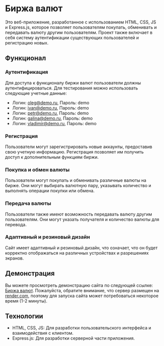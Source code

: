 # Биржа валют

Это веб-приложение, разработанное с использованием HTML, CSS, JS и Express.js, которое позволяет пользователям покупать, обменивать и передавать валюту другим пользователям. Проект также включает в себя систему аутентификации существующих пользователей и регистрацию новых.

## Функционал

### Аутентификация
Для доступа к функционалу биржи валют пользователи должны аутентифицироваться. Для тестирования можно использовать следующие учетные данные:

- Логин: oleg@demo.ru, Пароль: demo
- Логин: ivan@demo.ru, Пароль: demo
- Логин: petr@demo.ru, Пароль: demo
- Логин: galina@demo.ru, Пароль: demo
- Логин: vladimir@demo.ru, Пароль: demo

### Регистрация
Пользователи могут зарегистрировать новые аккаунты, предоставив свою учетную информацию. Регистрация позволяет им получить доступ к дополнительным функциям биржи.

### Покупка и обмен валюты
Пользователи могут покупать и обменивать различные валюты на бирже. Они могут выбирать валютную пару, указывать количество и выполнять операции покупки или обмена.

### Передача валюты
Пользователи также имеют возможность передавать валюту другим пользователям. Они могут указать получателя и количество валюты для перевода.

### Адаптивный и резиновый дизайн
Сайт имеет адаптивный и резиновый дизайн, что означает, что он будет корректно отображаться на различных устройствах и разрешениях экранов.

## Демонстрация

Вы можете просмотреть демонстрацию сайта по следующей ссылке: [Биржа валют](https://exchange-viok.onrender.com/). Пожалуйста, обратите внимание, что сервер размещен на [render.com](https://render.com/), поэтому для запуска сайта может потребоваться некоторое время (1-2 минуты).

## Технологии

- HTML, CSS, JS: Для разработки пользовательского интерфейса и взаимодействия с клиентом.
- Express.js: Для разработки серверной части приложения.
